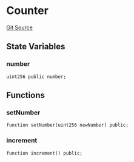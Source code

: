 # Counter
[Git Source](https://github.com//Team3dVidyaGames/Contracts/blob/979b23aadc6ba57e24bde02cea0a160d5543b450/src/Counter.sol)


## State Variables
### number

```solidity
uint256 public number;
```


## Functions
### setNumber


```solidity
function setNumber(uint256 newNumber) public;
```

### increment


```solidity
function increment() public;
```


